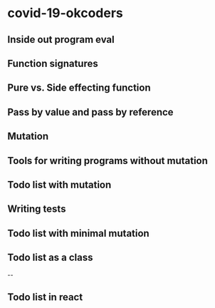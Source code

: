 # covid-19-okcoders

## Inside out program eval
## Function signatures
## Pure vs. Side effecting function
## Pass by value and pass by reference
## Mutation
## Tools for writing programs without mutation
## Todo list with mutation
## Writing tests
## Todo list with minimal mutation
## Todo list as a class
--
## Todo list in react